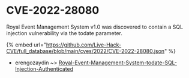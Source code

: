 # CVE-2022-28080

Royal Event Management System v1.0 was discovered to contain a SQL injection vulnerability via the todate parameter.

{% embed url="https://github.com/Live-Hack-CVE/full_database/blob/main/cves/2022/CVE-2022-28080.json" %}


* erengozaydin ~> [Royal-Event-Management-System-todate-SQL-Injection-Authenticated](https://zeste.alice-snow.ru/2022/database/cve-2022-28080/royal-event-management-system-todate-sql-injection-authenticated-erengozaydin)